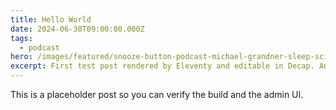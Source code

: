 ```yaml
---
title: Hello World
date: 2024-06-30T09:00:00.000Z
tags:
  - podcast
hero: /images/featured/snooze-button-podcast-michael-grandner-sleep-science.webp
excerpt: First test post rendered by Eleventy and editable in Decap. And it's editable!
---
```


This is a placeholder post so you can verify the build and the admin UI.
